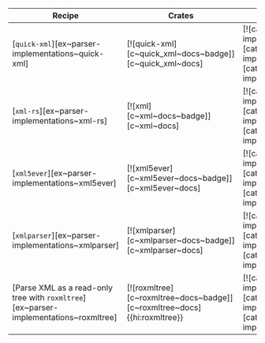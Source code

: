 | Recipe | Crates | Categories |
|--------|--------|------------|
| [`quick-xml`][ex~parser-implementations~quick-xml] | [![quick-xml][c~quick_xml~docs~badge]][c~quick_xml~docs] | [![cat~parser-implementations][cat~parser-implementations~badge]][cat~parser-implementations] |
| [`xml-rs`][ex~parser-implementations~xml-rs] | [![xml][c~xml~docs~badge]][c~xml~docs] | [![cat~parser-implementations][cat~parser-implementations~badge]][cat~parser-implementations] |
| [`xml5ever`][ex~parser-implementations~xml5ever] | [![xml5ever][c~xml5ever~docs~badge]][c~xml5ever~docs] | [![cat~parser-implementations][cat~parser-implementations~badge]][cat~parser-implementations] |
| [`xmlparser`][ex~parser-implementations~xmlparser] | [![xmlparser][c~xmlparser~docs~badge]][c~xmlparser~docs] | [![cat~parser-implementations][cat~parser-implementations~badge]][cat~parser-implementations] |
| [Parse XML as a read-only tree with `roxmltree`][ex~parser-implementations~roxmltree] | [![roxmltree][c~roxmltree~docs~badge]][c~roxmltree~docs]{{hi:roxmltree}} | [![cat~parser-implementations][cat~parser-implementations~badge]][cat~parser-implementations] |
